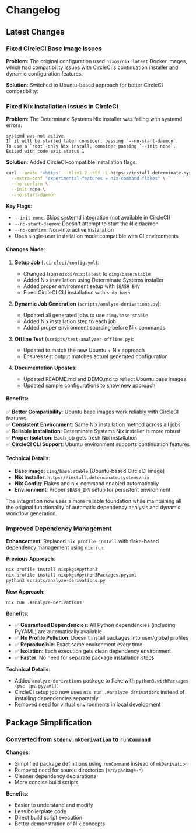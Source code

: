 # Changelog

## Latest Changes

### Fixed CircleCI Base Image Issues

**Problem**: The original configuration used `nixos/nix:latest` Docker images, which had compatibility issues with CircleCI's continuation installer and dynamic configuration features.

**Solution**: Switched to Ubuntu-based approach for better CircleCI compatibility:

### Fixed Nix Installation Issues in CircleCI

**Problem**: The Determinate Systems Nix installer was failing with systemd errors:
```
systemd was not active.
If it will be started later consider, passing `--no-start-daemon`.
To use a `root`-only Nix install, consider passing `--init none`.
Exited with code exit status 1
```

**Solution**: Added CircleCI-compatible installation flags:

```bash
curl --proto '=https' --tlsv1.2 -sSf -L https://install.determinate.systems/nix | sh -s -- install linux \
  --extra-conf "experimental-features = nix-command flakes" \
  --no-confirm \
  --init none \
  --no-start-daemon
```

**Key Flags**:
- `--init none`: Skips systemd integration (not available in CircleCI)
- `--no-start-daemon`: Doesn't attempt to start the Nix daemon 
- `--no-confirm`: Non-interactive installation
- Uses single-user installation mode compatible with CI environments

#### Changes Made:

1. **Setup Job** (`.circleci/config.yml`):
   - Changed from `nixos/nix:latest` to `cimg/base:stable` 
   - Added Nix installation using Determinate Systems installer
   - Added proper environment setup with `$BASH_ENV`
   - Fixed CircleCI CLI installation with `sudo bash`

2. **Dynamic Job Generation** (`scripts/analyze-derivations.py`):
   - Updated all generated jobs to use `cimg/base:stable`
   - Added Nix installation step to each job
   - Added proper environment sourcing before Nix commands

3. **Offline Test** (`scripts/test-analyzer-offline.py`):
   - Updated to match the new Ubuntu + Nix approach
   - Ensures test output matches actual generated configuration

4. **Documentation Updates**:
   - Updated README.md and DEMO.md to reflect Ubuntu base images
   - Updated sample configurations to show new approach

#### Benefits:

✅ **Better Compatibility**: Ubuntu base images work reliably with CircleCI features  
✅ **Consistent Environment**: Same Nix installation method across all jobs  
✅ **Reliable Installation**: Determinate Systems Nix installer is more robust  
✅ **Proper Isolation**: Each job gets fresh Nix installation  
✅ **CircleCI CLI Support**: Ubuntu environment supports continuation features  

#### Technical Details:

- **Base Image**: `cimg/base:stable` (Ubuntu-based CircleCI image)
- **Nix Installer**: `https://install.determinate.systems/nix` 
- **Nix Config**: Flakes and nix-command enabled automatically
- **Environment**: Proper `$BASH_ENV` setup for persistent environment

The integration now uses a more reliable foundation while maintaining all the original functionality of automatic dependency analysis and dynamic workflow generation.

### Improved Dependency Management

**Enhancement**: Replaced `nix profile install` with flake-based dependency management using `nix run`.

**Previous Approach**:
```bash
nix profile install nixpkgs#python3
nix profile install nixpkgs#python3Packages.pyyaml
python3 scripts/analyze-derivations.py
```

**New Approach**:
```bash
nix run .#analyze-derivations
```

**Benefits**:
- ✅ **Guaranteed Dependencies**: All Python dependencies (including PyYAML) are automatically available
- ✅ **No Profile Pollution**: Doesn't install packages into user/global profiles
- ✅ **Reproducible**: Exact same environment every time
- ✅ **Isolation**: Each execution gets clean dependency environment
- ✅ **Faster**: No need for separate package installation steps

**Technical Details**:
- Added `analyze-derivations` package to flake with `python3.withPackages (ps: [ps.pyyaml])`
- CircleCI setup job now uses `nix run .#analyze-derivations` instead of installing dependencies separately
- Removed need for virtual environments in local development

## Package Simplification

### Converted from `stdenv.mkDerivation` to `runCommand`

**Changes**:
- Simplified package definitions using `runCommand` instead of `mkDerivation`
- Removed need for source directories (`src/package-*`)
- Cleaner dependency declarations
- More concise build scripts

**Benefits**:
- Easier to understand and modify
- Less boilerplate code
- Direct build script execution
- Better demonstration of Nix concepts